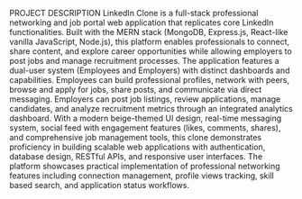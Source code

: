 PROJECT DESCRIPTION 
LinkedIn Clone is a full-stack professional networking and job portal web application that replicates 
core LinkedIn functionalities. Built with the MERN stack (MongoDB, Express.js, React-like vanilla 
JavaScript, Node.js), this platform enables professionals to connect, share content, and explore 
career opportunities while allowing employers to post jobs and manage recruitment processes. 
The application features a dual-user system (Employees and Employers) with distinct dashboards and 
capabilities. Employees can build professional profiles, network with peers, browse and apply for 
jobs, share posts, and communicate via direct messaging. Employers can post job listings, review 
applications, manage candidates, and analyze recruitment metrics through an integrated analytics 
dashboard. 
With a modern beige-themed UI design, real-time messaging system, social feed with engagement 
features (likes, comments, shares), and comprehensive job management tools, this clone 
demonstrates proficiency in building scalable web applications with authentication, database design, 
RESTful APIs, and responsive user interfaces. The platform showcases practical implementation of 
professional networking features including connection management, profile views tracking, skill
based search, and application status workflows.
